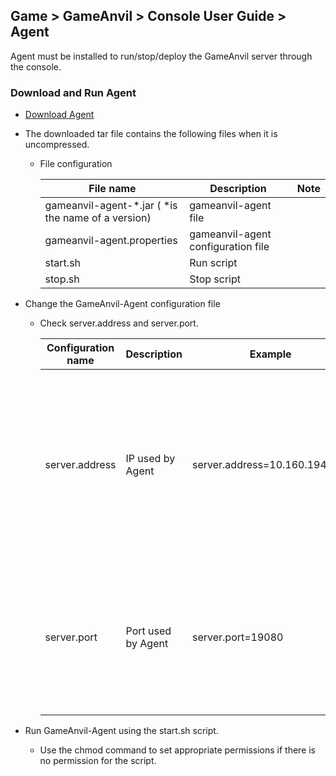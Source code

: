 ## Game > GameAnvil > Console User Guide > Agent

Agent must be installed to run/stop/deploy the GameAnvil server through the console. 

### Download and Run Agent

* [Download Agent](https://static.toastoven.net/prod_gameanvil/files/gameanvil-agent-1.1.4.tar)

* The downloaded tar file contains the following files when it is uncompressed.

  * File configuration

    | File name                           | Description                      | Note |
    | ----------------------------------- | ------------------------- | ---- |
    | gameanvil-agent-*.jar ( *is the name of a version) | gameanvil-agent file      |      |
    | gameanvil-agent.properties          | gameanvil-agent configuration file |      |
    | start.sh                            | Run script             |      |
    | stop.sh                             | Stop script        |      |

    

* Change the GameAnvil-Agent configuration file

  * Check server.address and server.port.

    | Configuration name      | Description                  | Example                          | Note                                                         |
    | -------------- | --------------------- | ----------------------------- | ------------------------------------------------------------ |
    | server.address | IP used by Agent   | server.address=10.160.194.108 | If the setting value is left empty, all the IPs assigned to the machine can be accessed. Therefore, the IP to be used must be specified. |
    | server.port    | Port used by Agent | server.port=19080             | The value must be the same as the GameAnvil Agent Port configured on the console (Default value: 19080). |

    

* Run GameAnvil-Agent using the start.sh script.

  * Use the chmod command to set appropriate permissions if there is no permission for the script.
